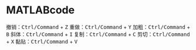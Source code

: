 # MATLABcode


撤销：<kbd>Ctrl/Command</kbd> + <kbd>Z</kbd>
重做：<kbd>Ctrl/Command</kbd> + <kbd>Y</kbd>
加粗：<kbd>Ctrl/Command</kbd> + <kbd>B</kbd>
斜体：<kbd>Ctrl/Command</kbd> + <kbd>I</kbd>
复制：<kbd>Ctrl/Command</kbd> + <kbd>C</kbd>
剪切：<kbd>Ctrl/Command</kbd> + <kbd>X</kbd>
黏贴：<kbd>Ctrl/Command</kbd> + <kbd>V</kbd>
